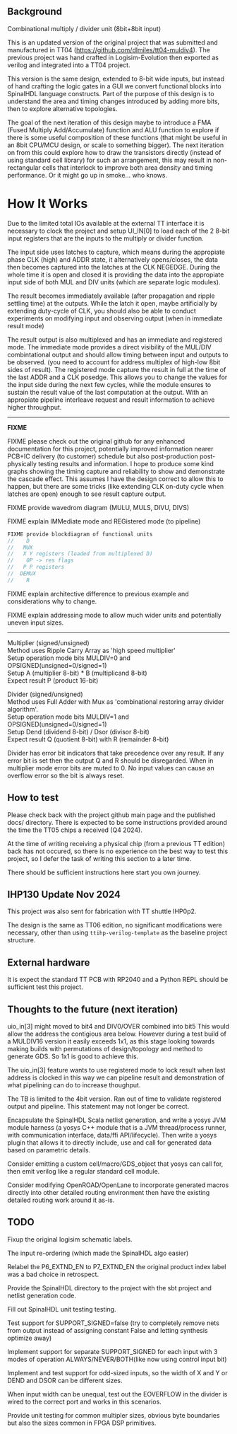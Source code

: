 <!---

This file is used to generate your project datasheet. Please fill in the
information below and delete any unused sections.

You can also include images in this folder and reference them in the markdown.
Each image must be less than 512 kb in size, and the combined size of all
images must be less than 1 MB.
-->

## Background

Combinational multiply / divider unit (8bit+8bit input)

This is an updated version of the original project that was submitted and
manufactured in TT04 (https://github.com/dlmiles/tt04-muldiv4).  The previous
project was hand crafted in Logisim-Evolution then exported as verilog and
integrated into a TT04 project.

This version is the same design, extended to 8-bit wide inputs, but instead
of hand crafting the logic gates in a GUI we convert functional blocks into
SpinalHDL language constructs.  Part of the purpose of this design is to
understand the area and timing changes introduced by adding more bits, then
to explore alternative topologies.

The goal of the next iteration of this design maybe to introduce a FMA
(Fused Multiply Add/Accumulate) function and ALU function to explore if
there is some useful composition of these functions (that might be useful
in an 8bit CPU/MCU design, or scale to something bigger).  The next
iteration on from this could explore how to draw the transistors directly
(instead of using standard cell library) for such an arrangement, this may
result in non-rectangular cells that interlock to improve both area density
and timing performance.  Or it might go up in smoke... who knows.

# How It Works

Due to the limited total IOs available at the external TT interface it is
necessary to clock the project and setup UI\_IN[0] to load each of the 2
8-bit input registers that are the inputs to the multiply or divider
function.

The input side uses latches to capture, which means during the appropiate
phase CLK (high) and ADDR state, it alternatively opens/closes, the data
then becomes captured into the latches at the CLK NEGEDGE.  During the
whole time it is open and closed it is providing the data into the
appropiate input side of both MUL and DIV units (which are separate logic
modules).

The result becomes immediately available (after propagation and ripple
settling time) at the outputs.  While the latch it open, maybe artificially
by extending duty-cycle of CLK, you should also be able to conduct
experiments on modifying input and observing output (when in immediate
result mode)

The result output is also multiplexed and has an immediate and registered
mode.  The immediate mode provides a direct visibility of the MUL/DIV
combintational output and should allow timing between input and outputs
to be observed.  (you need to account for address multiplex of high-low
8bit sides of result).  The registered mode capture the result in full at
the time of the last ADDR and a CLK posedge.  This allows you to change
the values for the input side during the next few cycles, while the module
ensures to sustain the result value of the last computation at the output.
With an appropiate pipeline interleave request and result information to
achieve higher throughput.

-----

**FIXME**

FIXME please check out the original github for any enhanced
documentation for this project, potentially improved information
nearer PCB+IC delivery (to customer) schedule but also post-production
post-physically testing results and information.
I hope to produce some kind graphs showing the timing capture and
reliability to show and demonstrate the cascade effect.  This assumes
I have the design correct to allow this to happen, but there are some
tricks (like extending CLK on-duty cycle when latches are open) enough
to see result capture output.

FIXME provide wavedrom diagram (MULU, MULS, DIVU, DIVS)

FIXME explain IMMediate mode and REGistered mode (to pipeline)

```c
FIXME provide blockdiagram of functional units
//    D
//   MUX
//   X Y registers (loaded from multiplexed D)
//    OP -> res flags
//   P P registers
//  DEMUX
//    R
```

FIXME explain architective difference to previous example and
considerations why to change.

FIXME explain addressing mode to allow much wider units and
 potentially uneven input sizes.

-----


Multiplier (signed/unsigned)\
Method uses Ripple Carry Array as 'high speed multiplier'\
Setup operation mode bits MULDIV=0 and OPSIGNED(unsigned=0/signed=1)\
Setup A (multiplier 8-bit) * B (multiplicand 8-bit)\
Expect result P (product 16-bit)


Divider (signed/unsigned)\
Method uses Full Adder with Mux as 'combinational restoring array divider algorithm'.\
Setup operation mode bits MULDIV=1 and OPSIGNED(unsigned=0/signed=1)\
Setup Dend (dividend 8-bit) / Dsor (divisor 8-bit)\
Expect result Q (quotient 8-bit) with R (remainder 8-bit)

Divider has error bit indicators that take precedence over any result.
If any error bit is set then the output Q and R should be disregarded.
When in multiplier mode error bits are muted to 0.
No input values can cause an overflow error so the bit is always reset.

## How to test

Please check back with the project github main page and the published
docs/ directory.  There is expected to be some instructions provided
around the time the TT05 chips a received (Q4 2024).

At the time of writing receiving a physical chip (from a previous TT
edition) back has not occured, so there is no experience on the best
way to test this project, so I defer the task of writing this section
to a later time.

There should be sufficient instructions here start you own journey.

## IHP130 Update Nov 2024

This project was also sent for fabrication with TT shuttle IHP0p2.

The design is the same as TT06 edition, no significant modifications were
necessary, other than using `ttihp-verilog-template` as the baseline project
structure.

## External hardware

It is expect the standard TT PCB with RP2040 and a Python REPL should be
sufficient test this project.

## Thoughts to the future (next iteration)

uio\_in[3] might moved to bit4 and DIV0/OVER combined into bit5
This would allow the address the contigious area below.
However during a test build of a MULDIV16 version it easily exceeds 1x1, as
this stage looking towards making builds with permutations of
design/topology and method to generate GDS.  So 1x1 is good to achieve this.

The uio\_in[3] feature wants to use registered mode to lock result when last address
is clocked in this way we can pipeline result and demonstration of what pipelining
can do to increase thoughput.

The TB is limited to the 4bit version.  Ran out of time to validate
registered output and pipeline.  This statement may not longer be correct.


Encapsulate the SpinalHDL Scala netlist generation, and write a yosys JVM
module harness (a yosys C++ module that is a JVM thread/process runner, with
communication interface, data/ffi API/lifecycle).  Then write a yosys plugin
that allows it to directly include, use and call for generated data based on
parametric details.

Consider emitting a custom cell/macro/GDS\_object that yosys can call for,
then emit verilog like a regular standard cell module.

Consider modifying OpenROAD/OpenLane to incorporate generated macros
directly into other detailed routing environment then have the existing
detailed routing work around it as-is.

## TODO

Fixup the original logisim schematic labels.

The input re-ordering (which made the SpinalHDL algo easier)

Relabel the P6\_EXTND\_EN to P7\_EXTND\_EN the original product index label was
a bad choice in retrospect.


Provide the SpinalHDL directory to the project with the sbt project and
netlist generation code.


Fill out SpinalHDL unit testing testing.

Test support for SUPPORT\_SIGNED=false (try to completely remove nets from
output instead of assigning constant False and letting synthesis optimize
away)

Implement support for separate SUPPORT\_SIGNED for each input with 3 modes
of operation ALWAYS/NEVER/BOTH(like now using control input bit)

Implement and test support for odd-sized inputs, so the width of X and Y or
DEND and DSOR can be different sizes.

When input width can be unequal, test out the EOVERFLOW in the divider is
wired to the correct port and works in this scenarios.

Provide unit testing for common multipler sizes, obvious byte boundaries
but also the sizes common in FPGA DSP primitives.
